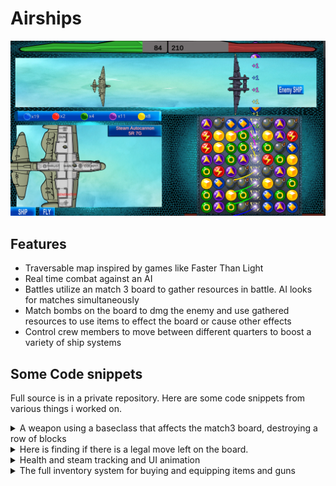# Airships

![Image](/assets/airship.png)

## Features

- Traversable map inspired by games like Faster Than Light
- Real time combat against an AI
- Battles utilize an match 3 board to gather resources in battle. AI looks for matches simultaneously
- Match bombs on the board to dmg the enemy and use gathered resources to use items to effect the board or cause other effects
- Control crew members to move between different quarters to boost a variety of ship systems

## Some Code snippets

Full source is in a private repository.
Here are some code snippets from various things i worked on.

<details>
<summary>A weapon using a baseclass that affects the match3 board, destroying a row of blocks</summary>


{% highlight csharp %}

public class GunDestroyRow : GunBase
{
    public override void OnButtonDown()
    {
        matches.playersTurn = true;
        if (Coroutine.choosingBlock == true)
        {
            Coroutine.choosingBlock = false;
            return;
        }
        swap.ResetClicks();
        if (blockStorage.checkBlocksFromStorageMultipleColor(colorsToUse, amountOfColorsToUse))
        {
            Coroutine.choosingBlock = true;
            Coroutine.StartChoosing(this, ChooseBlockCoroutine.Ability.ROW, soundClip);
        }
    }
}

{% endhighlight %}
</details>

<details>
<summary>Here is finding if there is a legal move left on the board.</summary>


{% highlight csharp %}

    public GameObject[,] FindAllInOrder(GameObject startingBlock)
    {
        GameObject[,] tempArray = new GameObject[8, 8];
        tempArray[0, 0] = startingBlock;
        for (int x = 0; x < 8; x++)
        {
            for (int y = 0; y < 8; y++)
            {
                if (x == 7 && y == 7)
                {
                    continue;
                }
                if (y == 7)
                {
                    if (matches.GetBlockRight(tempArray[x, 0]) == null)
                    {
                        nullCheck = true;
                        return tempArray;
                    }
                    tempArray[x + 1, 0] = matches.GetBlockRight(tempArray[x, 0]);
                }
                else
                {
                    if (matches.GetBlockUp(tempArray[x, y]) == null)
                    {
                        nullCheck = true;
                        return tempArray;
                    }
                    tempArray[x, y + 1] = matches.GetBlockUp(tempArray[x, y]);
                }
            }
        }
        return tempArray;
    }

    // Tests all possible moves for a block for a match. If a match would occur it returns true
    public bool TestBlockMatches(GameObject[,] GoArray, int index_x, int index_y)
    {
        string targetTag = GoArray[index_x, index_y].tag;
        // Method does not move any blocks in the game nor in the array just looks at the blocks at the correct indexes for array given as parameter
        // 
        // Test UP
        if (index_y + 1 < 8)
        {
            int howManyUpDown = 1;
            int howManyLeftRight = 1;
            int simulatedPositionIndex_y = index_y + 1;
            // Up
            for (int i = 1; i < 8 - simulatedPositionIndex_y; i++)
            {
                if (GoArray[index_x, simulatedPositionIndex_y + i].tag == targetTag)
                {
                    howManyUpDown++;
                }
                else break;
            }
            // Left
            for (int i = 1; i < index_x + 1; i++)
            {
                if (GoArray[index_x - i, simulatedPositionIndex_y].tag == targetTag)
                {
                    howManyLeftRight++;
                }
                else break;
            }
            //Right
            for (int i = 1; i < 8 - index_x; i++)
            {
                if (GoArray[index_x + i, simulatedPositionIndex_y].tag == targetTag)
                {
                    howManyLeftRight++;
                }
                else break;
            }
            if (howManyLeftRight >= 3 || howManyUpDown >= 3) return true;
        }


        // Test DOWN
        if (index_y - 1 > -1)
        {
            int howManyUpDown = 1;
            int howManyLeftRight = 1;
            int simulatedPositionIndex_y = index_y - 1;
            // Down
            for (int i = 1; i < simulatedPositionIndex_y; i++)
            {
                if (GoArray[index_x, simulatedPositionIndex_y - i].tag == targetTag)
                {
                    howManyUpDown++;
                }
                else break;
            }
            // Left
            for (int i = 1; i < index_x + 1; i++)
            {
                if (GoArray[index_x - i, simulatedPositionIndex_y].tag == targetTag)
                {
                    howManyLeftRight++;
                }
                else break;
            }
            for (int i = 1; i < 8 - index_x; i++)
            {
                if (GoArray[index_x + i, simulatedPositionIndex_y].tag == targetTag)
                {
                    howManyLeftRight++;
                }
                else break;
            }
            if (howManyLeftRight >= 3 || howManyUpDown >= 3) return true;
        }


        // Test LEFT
        if (index_x - 1 > -1)
        {
            int howManyUpDown = 1;
            int howManyLeftRight = 1;
            int simulatedPositionIndex_x = index_x - 1;
            //Up
            for (int i = 1; i < 8 - index_y; i++)
            {
                if (GoArray[simulatedPositionIndex_x, index_y + i].tag == targetTag)
                {
                    howManyUpDown++;
                }
                else break;
            }
            //Down
            for (int i = 1; i < index_y + 1; i++)
            {
                if (GoArray[simulatedPositionIndex_x, index_y - i].tag == targetTag)
                {
                    howManyUpDown++;
                }
                else break;
            }
            // Left
            for (int i = 1; i < simulatedPositionIndex_x + 1; i++)
            {
                if (GoArray[simulatedPositionIndex_x - i, index_y].tag == targetTag)
                {
                    howManyLeftRight++;
                }
                else break;
            }
            if (howManyLeftRight >= 3 || howManyUpDown >= 3) return true;
        }


        // Test RIGHT
        if (index_x + 1 < 8)
        {
            int howManyUpDown = 1;
            int howManyLeftRight = 1;
            int simulatedPositionIndex_x = index_x + 1;
            // Up
            for (int i = 1; i < 8 - index_y; i++)
            {
                if (GoArray[simulatedPositionIndex_x, index_y + i].tag == targetTag)
                {
                    howManyUpDown++;
                }
                else break;
            }
            // Down
            for (int i = 1; i < index_y + 1; i++)
            {
                if (GoArray[simulatedPositionIndex_x, index_y - i].tag == targetTag)
                {
                    howManyUpDown++;
                }
                else break;
            }
            // Right
            for (int i = 1; i < 8 - simulatedPositionIndex_x; i++)
            {
                if (GoArray[simulatedPositionIndex_x + i, index_y].tag == targetTag)
                {
                    howManyLeftRight++;
                }
                else break;
            }
            if (howManyLeftRight >= 3 || howManyUpDown >= 3) return true;
        }

        return false;
    }
}

{% endhighlight %}
</details>

<details>
<summary>Health and steam tracking and UI animation</summary>


{% highlight csharp %}


    void Start()
    {
        //AirshipStats.airshipCurrentHealth = AirshipStats.airshipMaxHealth;
        AirshipStats.currentSteam = 0;
        UpdateUI();
    }

    void Update()
    {
        LerpHealth();
        LerpSteam();
    }

    // Healthin muuttaminen
    public void TakeDamage(float damageTaken)
    {
        AirshipStats.airshipCurrentHealth -= damageTaken;
        previousHealth = healthFill.fillAmount * AirshipStats.airshipMaxHealth;
        currentHealthLerpTime = 0;
        if (AirshipStats.airshipCurrentHealth <= 0)
        {
            // ded
            AirshipStats.airshipCurrentHealth = 0;
            AirshipStats.battlePause = true; //ei toimi?
        }
        UpdateUI();
    }

    // Steamin käyttö VIP
    public void UseSteam(float steamUsed)
    {
        AirshipStats.currentSteam -= steamUsed;
        previousSteam = steamFill.fillAmount * AirshipStats.maxSteam;
        currentSteamLerpTime = 0;
        if (AirshipStats.currentSteam < 0)
        {
            //sumffing
            AirshipStats.currentSteam = 0;
        }
        UpdateUI();
    }

    private void LerpHealth()                           // Health Bar animaatio
    {
        if (currentHealthLerpTime > healthLerpTime)
        {
            previousHealth = AirshipStats.airshipCurrentHealth;

            currentHealthLerpTime = 0;
        }
        else
        {
            currentHealthLerpTime += Time.deltaTime;
        }

        float t = currentHealthLerpTime / healthLerpTime;
        t = Mathf.Sin(t * Mathf.PI * 0.5f);
        healthFill.fillAmount = Mathf.Lerp(previousHealth / AirshipStats.airshipMaxHealth, AirshipStats.airshipCurrentHealth / AirshipStats.airshipMaxHealth, t);
    }

    private void LerpSteam()                            // Steam Bar animaatio
    {
        if (currentSteamLerpTime > steamLerpTime)
        {
            previousSteam = AirshipStats.currentSteam;

            currentSteamLerpTime = 0;
        }
        else
        {
            currentSteamLerpTime += Time.deltaTime;
        }

        float t = currentSteamLerpTime / steamLerpTime;
        t = Mathf.Sin(t * Mathf.PI * 0.5f);
        steamFill.fillAmount = Mathf.Lerp(previousSteam / AirshipStats.maxSteam, AirshipStats.currentSteam / AirshipStats.maxSteam, t);
    }

   public void UpdateUI()                                     // Päivittää UI tekstit
    {
        healthText.text = AirshipStats.airshipCurrentHealth.ToString();
        steamText.text = AirshipStats.currentSteam.ToString();
    }


{% endhighlight %}
</details>

<details>
<summary>The full inventory system for buying and equipping items and guns</summary>

{% highlight csharp %}

public class Inventory : MonoBehaviour
{
    public static Inventory instance;


    public GunBase defaultGun1;
    public GunBase defaultGun2;

    public delegate void OnInventoryChanged();
    public OnInventoryChanged OnInventoryChangedCallback;

    public List<GunBase> equippedItems = new List<GunBase>();
    public List<GunBase> cargoItems = new List<GunBase>();
    public int cargoSpace = 12;
    public int equipmentSpace = 4;

    public InstanceShipScene crew;


    public List<GunBase> allItems = new List<GunBase>();
    public List<GunBase> shopItems = new List<GunBase>();

    void Awake()
    {
        crew = FindObjectOfType<InstanceShipScene>();
        if (instance != null) return;
        instance = this;

        int[] testArray = new int[allItems.Count];
        for (int i = 0; i < allItems.Count; i++)
        {
            testArray[i] = allItems[i].itemCode;
        }
        if (testArray.GroupBy(x => x).Any(g => g.Count() > 1)) // Test for duplicate item codes
            throw new Exception("Duplicate item codes");       // Saving/loading depends on no duplicates

        testArray = new int[0];

        EquipItem(defaultGun1);
        AddItemToCargo(defaultGun2);



    }

    public void addCrew()
    {
        if (AirshipStats.credits >= 500f)
        {
            if (AirshipStats.howManyNewCrew < 4)
            {
                AudioManager.instance.Play("Osto");
                AirshipStats.howManyNewCrew++;
                crew.InstanceTheCrewFirst();
            }
            if (OnInventoryChangedCallback != null) OnInventoryChangedCallback.Invoke();
        }
    }


    public bool CargoToEquip(GunBase item)
    {
        if (EquipItem(item))
        {
            if (OnInventoryChangedCallback != null) OnInventoryChangedCallback.Invoke();
            RemoveItemFromCargo(item);
            return true;
        }
        else return false;
    }

    public bool EquipToCargo(GunBase item)
    {
        if (AddItemToCargo(item))
        {
            if (OnInventoryChangedCallback != null) OnInventoryChangedCallback.Invoke();
            UnequipItem(item);
            return true;
        }
        else return false;

    }

    public bool AddItemToCargo(GunBase item)
    {
        if (cargoItems.Count >= cargoSpace) return false;
        cargoItems.Add(item);
        if (OnInventoryChangedCallback != null) OnInventoryChangedCallback.Invoke();
        return true;
    }

    public void RemoveItemFromCargo(GunBase item)
    {
        cargoItems.Remove(item);
        if (OnInventoryChangedCallback != null) OnInventoryChangedCallback.Invoke();
    }

    public bool EquipItem(GunBase item)
    {
        if (equippedItems.Count >= equipmentSpace) return false;
        equippedItems.Add(item);
        if (OnInventoryChangedCallback != null) OnInventoryChangedCallback.Invoke();
        return true;
    }

    public void UnequipItem(GunBase item)
    {
        equippedItems.Remove(item);
        if (OnInventoryChangedCallback != null) OnInventoryChangedCallback.Invoke();
    }


    public void PopulateShop()
    {
        foreach (var item in allItems)
        {
            if (UnityEngine.Random.Range(0, 2) == 1)
                shopItems.Add(item);
        }
    }

    public void AddToShop(GunBase item)
    {
        shopItems.Add(item);
        if (OnInventoryChangedCallback != null) OnInventoryChangedCallback.Invoke();
    }

    public void RemoveFromShop(GunBase item)
    {
        shopItems.Remove(item);
        if (OnInventoryChangedCallback != null) OnInventoryChangedCallback.Invoke();
    }

    public void SellItem(GunBase item)
    {

        RemoveItemFromCargo(item);
        AddToShop(item);
        AirshipStats.credits += item.sellValue;
        Debug.Log(AirshipStats.credits);
    }

    public bool BuyItem(GunBase item)
    {
        if (AirshipStats.credits > item.buyValue)
        {
            AddItemToCargo(item);
            RemoveFromShop(item);
            AudioManager.instance.Play("Osto");
            AirshipStats.credits -= item.buyValue;
            Debug.Log(AirshipStats.credits);
            return true;
        }
        return false;
    }


    public int[] SaveCargoData()
    {
        int[] temp = new int[cargoItems.Count];
        for (int i = 0; i < cargoItems.Count; i++)
        {
            temp[i] = cargoItems[i].itemCode;
        }
        return temp;
    }

    public void LoadCargoData(int[] cargoData)
    {
        cargoItems.Remove(defaultGun2);
        foreach (int itemCode in cargoData)
        {
            GunBase tempItem = null;
            while (tempItem == null)
            {
                foreach (GunBase item in allItems)
                {
                    if (item.itemCode == itemCode)
                    {
                        tempItem = item;
                    }
                }
            }
            cargoItems.Add(tempItem);
        }
    }

    public int[] SaveEquippedData()
    {
        int[] temp = new int[equippedItems.Count];
        for (int i = 0; i < equippedItems.Count; i++)
        {
            temp[i] = equippedItems[i].itemCode;
        }
        return temp;
    }

    public void LoadEquippedData(int[] equippedData)
    {
        equippedItems.Remove(defaultGun1);
        foreach (int itemCode in equippedData)
        {
            GunBase tempItem = null;
            while (tempItem == null)
            {
                foreach (GunBase item in allItems)
                {
                    if (item.itemCode == itemCode)
                    {
                        tempItem = item;
                    }
                }
            }
            equippedItems.Add(tempItem);
        }
    }

}

{% endhighlight %}
</details>